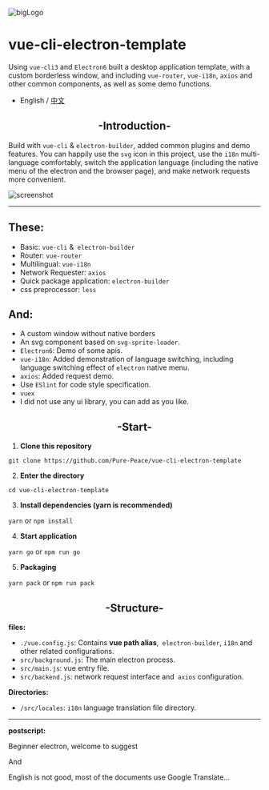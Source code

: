 ![bigLogo](http://otsu.fun/big_logo.png)
# vue-cli-electron-template
Using `vue-cli3` and `Electron6` built a desktop application template, with a custom borderless window, and including `vue-router`, `vue-i18n`, `axios` and other common components, as well as some demo functions.

- English / [中文](https://github.com/Pure-Peace/vue-cli-electron-template/blob/master/README_ZH.md)

<h2 align="center">-Introduction-</h2>

Build with `vue-cli` & `electron-builder`, added common plugins and demo features. You can happily use the `svg` icon in this project, use the `i18n` multi-language comfortably, switch the application language (including the native menu of the electron and the browser page), and make network requests more convenient.


![screenshot](http://otsu.fun/shoot_eg.png)

---

## These:
- Basic: `vue-cli` &` electron-builder`
- Router: `vue-router`
- Multilingual: `vue-i18n`
- Network Requester: `axios`
- Quick package application: `electron-builder`
- css preprocessor: `less`

## And:
- A custom window without native borders
- An svg component based on `svg-sprite-loader`.
- `Electron6`: Demo of some apis.
- `vue-i18n`: Added demonstration of language switching, including language switching effect of `electron` native menu.
- `axios`: Added request demo.
- Use `ESlint` for code style specification.
- `vuex`
- I did not use any ui library, you can add as you like.


<h2 align="center">-Start-</h2>


 1. **Clone this repository**
 
`git clone https://github.com/Pure-Peace/vue-cli-electron-template`

 2. **Enter the directory**
 
`cd vue-cli-electron-template`

 3. **Install dependencies (yarn is recommended)**
 
`yarn` or `npm install`

 4. **Start application**
 
`yarn go` or `npm run go`

 5. **Packaging**
 
`yarn pack` or `npm run pack`


<h2 align="center">-Structure-</h2>

**files:**

- `./vue.config.js`: Contains **vue path alias**,` electron-builder`, `i18n` and other related configurations.
- `src/background.js`: The main electron process.
- `src/main.js`: vue entry file.
- `src/backend.js`: network request interface and` axios` configuration.

**Directories:**

- `/src/locales`: `i18n` language translation file directory.

---
**postscript:**

Beginner electron, welcome to suggest

And

English is not good, most of the documents use Google Translate...
